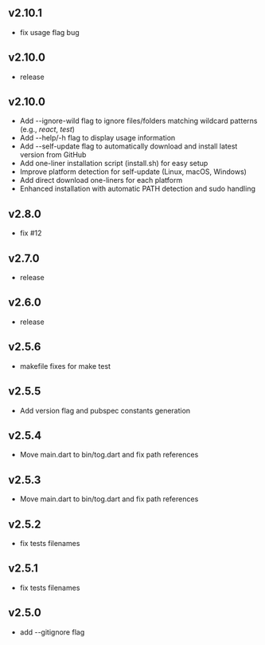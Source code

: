 ## v2.10.1
- fix usage flag bug
## v2.10.0
- release
## v2.10.0
- Add --ignore-wild flag to ignore files/folders matching wildcard patterns (e.g., *react*, *test*)
- Add --help/-h flag to display usage information
- Add --self-update flag to automatically download and install latest version from GitHub
- Add one-liner installation script (install.sh) for easy setup
- Improve platform detection for self-update (Linux, macOS, Windows)
- Add direct download one-liners for each platform
- Enhanced installation with automatic PATH detection and sudo handling
## v2.8.0
- fix #12
## v2.7.0
- release
## v2.6.0
- release
## v2.5.6
- makefile fixes for make test
## v2.5.5
- Add version flag and pubspec constants generation
## v2.5.4
- Move main.dart to bin/tog.dart and fix path references
## v2.5.3
- Move main.dart to bin/tog.dart and fix path references
## v2.5.2
- fix tests filenames
## v2.5.1
- fix tests filenames
## v2.5.0
- add --gitignore flag
